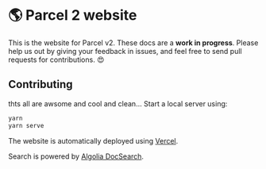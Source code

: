 # 🌎 Parcel 2 website

This is the website for Parcel v2. These docs are a **work in progress**. Please help us out by giving your feedback in issues, and feel free to send pull requests for contributions. 😍

## Contributing
thts all are awsome and cool and clean...
Start a local server using:

```bash
yarn
yarn serve
```

The website is automatically deployed using [Vercel](https://vercel.com).

Search is powered by [Algolia DocSearch](https://docsearch.algolia.com/).
